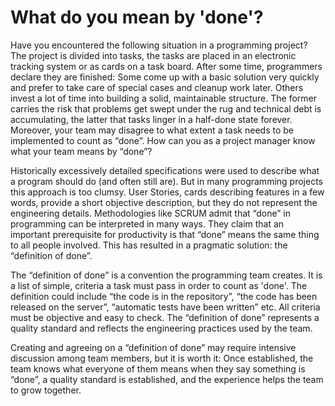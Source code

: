# What do you mean by 'done'?

Have you encountered the following situation in a programming project? The project is divided into tasks, the tasks are placed in an electronic tracking system or as cards on a task board. After some time, programmers declare they are finished: Some come up with a basic solution very quickly and prefer to take care of special cases and cleanup work later. Others invest a lot of time into building a solid, maintainable structure. The former carries the risk that problems get swept under the rug and technical debt is accumulating, the latter that tasks linger in a half-done state forever. Moreover, your team may disagree to what extent a task needs to be implemented to count as “done”. How can you as a project manager know what your team means by “done”?

Historically excessively detailed specifications were used to describe what a program should do (and often still are). But in many programming projects this approach is too clumsy. User Stories, cards describing features in a few words, provide a short objective description, but they do not represent the engineering details. Methodologies like SCRUM admit that “done” in programming can be interpreted in many ways. They claim that an important prerequisite for productivity is that “done” means the same thing to all people involved. This has resulted in a pragmatic solution: the “definition of done”.

The “definition of done” is a convention the programming team creates. It is a list of simple, criteria a task must pass in order to count as 'done'. The definition could include “the code is in the repository”, “the code has been released on the server”, “automatic tests have been written” etc. All criteria must be objective and easy to check. The “definition of done” represents a quality standard and reflects the engineering practices used by the team.

Creating and agreeing on a “definition of done” may require intensive discussion among team members, but it is worth it: Once established, the team knows what everyone of them means when they say something is “done”, a quality standard is established, and the experience helps the team to grow together.
